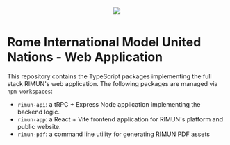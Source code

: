 <div style="display: flex; justify-content: center; margin-bottom: 3rem">
<img src="https://static.rimun.com/img/github/repo-header.png" style="max-width: 450px" />
</div>

# Rome International Model United Nations - Web Application

This repository contains the TypeScript packages implementing the full stack RIMUN's web application.
The following packages are managed via `npm workspaces`:

- `rimun-api`: a tRPC + Express Node application implementing the backend logic.
- `rimun-app`: a React + Vite frontend application for RIMUN's platform and public website.
- `rimun-pdf`: a command line utility for generating RIMUN PDF assets
